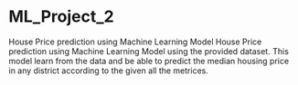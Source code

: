 # ML_Project_2
House Price prediction using Machine Learning Model
House Price prediction using Machine Learning Model using the provided dataset. This model learn from the data and be able to predict the median housing price in any district according to the given all the metrices.
